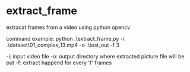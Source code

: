 # extract_frame
extracat frames from a video using python opencv

command example: python .\extract_frame.py -i .\dataset\01_complex_13.mp4 -o .\test_out -f 3

-i: input video file
-o: output directory where extracted picture file will be put
-f: extract happend for every 'f' frames
